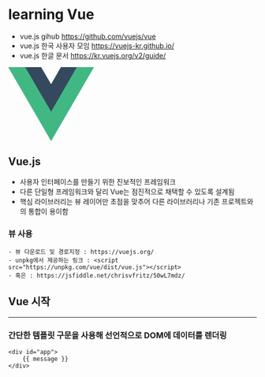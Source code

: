 # learning Vue
- vue.js gihub https://github.com/vuejs/vue
- vue.js 한국 사용자 모임 https://vuejs-kr.github.io/
- vue.js 한글 문서 https://kr.vuejs.org/v2/guide/


<svg height="150" viewBox="0 0 256 221" preserveAspectRatio="xMinYMin meet"><path d="M204.8 0H256L128 220.8 0 0h97.92L128 51.2 157.44 0h47.36z" fill="#41B883"/><path d="M0 0l128 220.8L256 0h-51.2L128 132.48 50.56 0H0z" fill="#41B883"/><path d="M50.56 0L128 133.12 204.8 0h-47.36L128 51.2 97.92 0H50.56z" fill="#35495E"/></svg>
## Vue.js
- 사용자 인터페이스를 만들기 위한 진보적인 프레임워크
- 다른 단일형 프레임워크와 달리 Vue는 점진적으로 채택할 수 있도록 설계됨
- 핵심 라이브러리는 뷰 레이어만 초점을 맞추어 다른 라이브러리나 기존 프로젝트와의 통합이 용이함

### 뷰 사용
    - 뷰 다운로드 및 경로지정 : https://vuejs.org/
    - unpkg에서 제공하는 링크 : <script src="https://unpkg.com/vue/dist/vue.js"></script>
    - 혹은 : https://jsfiddle.net/chrisvfritz/50wL7mdz/

## Vue 시작
------
### 간단한 템플릿 구문을 사용해 선언적으로 DOM에 데이터를 렌더링
    <div id="app">
        {{ message }}
    </div>